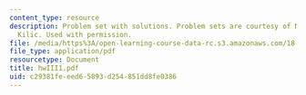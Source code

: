 ```yaml
---
content_type: resource
description: Problem set with solutions. Problem sets are courtesy of Mustafa Sabri
  Kilic. Used with permission.
file: /media/https%3A/open-learning-course-data-rc.s3.amazonaws.com/18-305-advanced-analytic-methods-in-science-and-engineering-fall-2004/c29381feeed65893d254851dd8fe0386_hwIII1.pdf
file_type: application/pdf
resourcetype: Document
title: hwIII1.pdf
uid: c29381fe-eed6-5893-d254-851dd8fe0386
---
```

